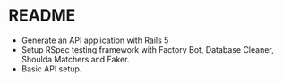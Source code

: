 # README

- Generate an API application with Rails 5
- Setup RSpec testing framework with Factory Bot, Database Cleaner, Shoulda Matchers and Faker.
- Basic API setup.
